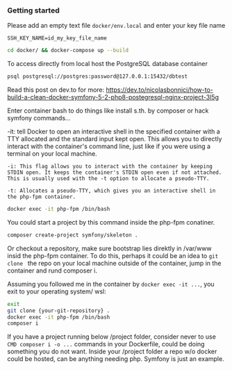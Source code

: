 ### Getting started

Please add an empty text file `docker/env.local` and enter your key file name

```
SSH_KEY_NAME=id_my_key_file_name
```

```bash
cd docker/ && docker-compose up --build
```

To access directly from local host the PostgreSQL database container

```bash
psql postgresql://postgres:password@127.0.0.1:15432/dbtest
```

Read this post on dev.to for more: https://dev.to/nicolasbonnici/how-to-build-a-clean-docker-symfony-5-2-php8-postegresql-nginx-project-3l5g

Enter container bash to do things like install s.th. by composer or hack symfony commands...

-it: tell Docker to open an interactive shell in the specified container with a TTY allocated and the standard input kept open. 
This allows you to directly interact with the container's command line, just like if you were using a terminal on your local machine.

    -i: This flag allows you to interact with the container by keeping STDIN open. It keeps the container's STDIN open even if not attached. This is usually used with the -t option to allocate a pseudo-TTY.

    -t: Allocates a pseudo-TTY, which gives you an interactive shell in the php-fpm container.

```bash
docker exec -it php-fpm /bin/bash 
```

You could start a project by this command inside the php-fpm conatiner. 

```bash
composer create-project symfony/skeleton .
```

Or checkout a repository, make sure bootstrap lies direktly in /var/www insid the php-fpm container.
To do this, perhaps it could be an idea to `git clone ` the repo on your local machine outside of the container, jump in the container and rund composer i.

Assuming you followed me in the container by `docker exec -it ...`, you exit to your operating system/ wsl:
```bash
exit
git clone {your-git-repository} . 
docker exec -it php-fpm /bin/bash 
composer i
```

If you have a project running below /project folder, consider never to use `CMD composer i -o ...` commands in your Dockerfile, could be doing something you do not want. Inside your /project folder a repo w/o docker could be hosted, can be anything needing php. Symfony is just an example. 

